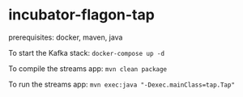 # incubator-flagon-tap
prerequisites: docker, maven, java

To start the Kafka stack:
`docker-compose up -d`

To compile the streams app:
`mvn clean package`

To run the streams app:
`mvn exec:java "-Dexec.mainClass=tap.Tap"`
